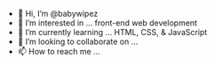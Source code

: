 - 👋 Hi, I’m @babywipez
- 👀 I’m interested in ... front-end web development
- 🌱 I’m currently learning ... HTML, CSS, & JavaScript
- 💞️ I’m looking to collaborate on ... 
- 📫 How to reach me ... 

<!---
babywipez/babywipez is a ✨ special ✨ repository because its `README.md` (this file) appears on your GitHub profile.
You can click the Preview link to take a look at your changes.
--->
